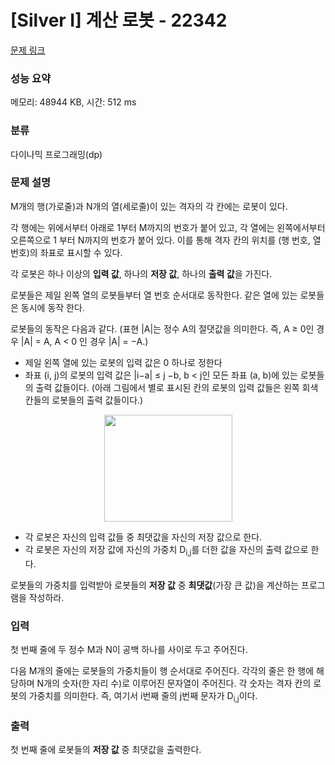 # [Silver I] 계산 로봇 - 22342 

[문제 링크](https://www.acmicpc.net/problem/22342) 

### 성능 요약

메모리: 48944 KB, 시간: 512 ms

### 분류

다이나믹 프로그래밍(dp)

### 문제 설명

<p>M개의 행(가로줄)과 N개의 열(세로줄)이 있는 격자의 각 칸에는 로봇이 있다.</p>

<p>각 행에는 위에서부터 아래로 1부터 M까지의 번호가 붙어 있고, 각 열에는 왼쪽에서부터 오른쪽으로 1 부터 N까지의 번호가 붙어 있다. 이를 통해 격자 칸의 위치를 (행 번호, 열 번호)의 좌표로 표시할 수 있다.</p>

<p>각 로봇은 하나 이상의 <strong>입력 값</strong>, 하나의 <strong>저장 값</strong>, 하나의 <strong>출력 값</strong>을 가진다.</p>

<p>로봇들은 제일 왼쪽 열의 로봇들부터 열 번호 순서대로 동작한다. 같은 열에 있는 로봇들은 동시에 동작 한다.</p>

<p>로봇들의 동작은 다음과 같다. (표현 |A|는 정수 A의 절댓값을 의미한다. 즉, A ≥ 0인 경우 |A| = A, A < 0 인 경우 |A| = −A.)</p>

<ul>
	<li>제일 왼쪽 열에 있는 로봇의 입력 값은 0 하나로 정한다</li>
	<li>좌표 (i, j)의 로봇의 입력 값은 |i−a| ≤ j −b, b < j인 모든 좌표 (a, b)에 있는 로봇들의 출력 값들이다. (아래 그림에서 별로 표시된 칸의 로봇의 입력 값들은 왼쪽 회색 칸들의 로봇들의 출력 값들이다.)</li>
</ul>

<p style="text-align: center;"><img alt="" src="" style="width: 205px; height: 171px;"></p>

<ul>
	<li>각 로봇은 자신의 입력 값들 중 최댓값을 자신의 저장 값으로 한다.</li>
	<li>각 로봇은 자신의 저장 값에 자신의 가중치 D<sub>i,j</sub>를 더한 값을 자신의 출력 값으로 한다.</li>
</ul>

<p>로봇들의 가중치를 입력받아 로봇들의 <strong>저장 값</strong> 중 <strong>최댓값</strong>(가장 큰 값)을 계산하는 프로그램을 작성하라.</p>

### 입력 

 <p>첫 번째 줄에 두 정수 M과 N이 공백 하나를 사이로 두고 주어진다.</p>

<p>다음 M개의 줄에는 로봇들의 가중치들이 행 순서대로 주어진다. 각각의 줄은 한 행에 해당하며 N개의 숫자(한 자리 수)로 이루어진 문자열이 주어진다. 각 숫자는 격자 칸의 로봇의 가중치를 의미한다. 즉, 여기서 i번째 줄의 j번째 문자가 D<sub>i,j</sub>이다.</p>

### 출력 

 <p>첫 번째 줄에 로봇들의 <strong>저장 값</strong> 중 최댓값을 출력한다.</p>

